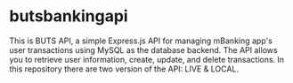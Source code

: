 # butsbankingapi
This is BUTS API, a simple Express.js API for managing mBanking app's user transactions using MySQL as the database backend. The API allows you to retrieve user information, create, update, and delete transactions. In this repository there are two version of the API: LIVE &amp; LOCAL.
